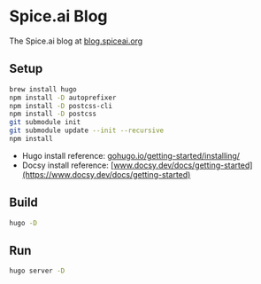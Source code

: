 # Spice.ai Blog

The Spice.ai blog at [blog.spiceai.org](https://blog.spiceai.org)

## Setup

```bash
brew install hugo
npm install -D autoprefixer
npm install -D postcss-cli
npm install -D postcss
git submodule init
git submodule update --init --recursive
npm install
```

- Hugo install reference: [gohugo.io/getting-started/installing/](https://gohugo.io/getting-started/installing/)
- Docsy install reference: [www.docsy.dev/docs/getting-started](https://www.docsy.dev/docs/getting-started)

## Build

```bash
hugo -D
```

## Run

```bash
hugo server -D
```
